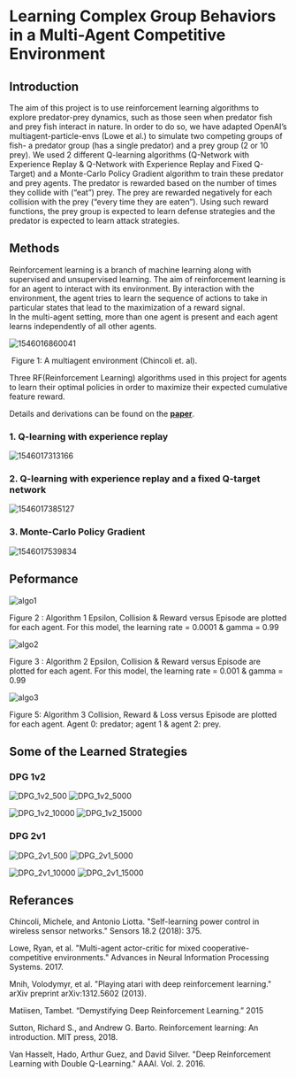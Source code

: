 # Learning Complex Group Behaviors in a Multi-Agent Competitive Environment

## Introduction

The aim of this project is to use reinforcement learning algorithms to explore predator-prey
dynamics, such as those seen when predator fish and prey fish interact in nature. In order to do so,
we have adapted OpenAI’s multiagent-particle-envs (Lowe et al.) to simulate two competing groups
of fish- a predator group (has a single predator) and a prey group (2 or 10 prey). We used 2 different
Q-learning algorithms (Q-Network with Experience Replay & Q-Network with Experience Replay and
Fixed Q-Target) and a Monte-Carlo Policy Gradient algorithm to train these predator and prey agents.
The predator is rewarded based on the number of times they collide with (“eat”) prey. The prey are
rewarded negatively for each collision with the prey (“every time they are eaten”). Using such reward
functions, the prey group is expected to learn defense strategies and the predator is expected to learn
attack strategies.

## Methods

Reinforcement learning is a branch of machine learning along with supervised and unsupervised
learning. The aim of reinforcement learning is for an agent to interact with its environment. By
interaction with the environment, the agent tries to learn the sequence of actions to take in particular
states that lead to the maximization of a reward signal.  
In the multi-agent setting, more than one agent is present and each agent learns independently of all
other agents.

![1546016860041](assets/1546016860041.png)

​						Figure 1: A multiagent environment (Chincoli et. al).

Three RF(Reinforcement Learning) algorithms used in this project for agents to learn their optimal policies in order to maximize their expected cumulative feature reward.  

Details and derivations can be found on the **[paper](paper/Swarm.pdf)**.

### 1. Q-learning with experience replay

![1546017313166](assets/1546017313166.png)

### 2. Q-learning with experience replay and a fixed Q-target network

![1546017385127](assets/1546017385127.png)

### 3. Monte-Carlo Policy Gradient

![1546017539834](assets/1546017539834.png)

## Peformance

![algo1](assets/algo1.jpg)

Figure 2 : Algorithm 1 Epsilon, Collision & Reward versus Episode are plotted for each agent. For this model, the learning rate = 0.0001 & gamma = 0.99

![algo2](assets/algo2.jpg)

Figure 3 : Algorithm 2 Epsilon, Collision & Reward versus Episode are plotted for each agent. For this model, the learning rate = 0.001 & gamma = 0.99

![algo3](assets/algo3.jpg)

Figure 5: Algorithm 3 Collision, Reward & Loss versus Episode are plotted for each agent. Agent 0: predator; agent 1 & agent 2: prey.

## Some of the Learned Strategies

### DPG 1v2

![DPG_1v2_500](assets/DPG_1v2_500-1546023733929.gif) ![DPG_1v2_5000](assets/DPG_1v2_5000.gif)

![DPG_1v2_10000](assets/DPG_1v2_10000-1546023904471.gif) ![DPG_1v2_15000](assets/DPG_1v2_15000-1546024468757.gif)



### DPG 2v1

![DPG_2v1_500](assets/DPG_2v1_500.gif) ![DPG_2v1_5000](assets/DPG_2v1_5000.gif)

![DPG_2v1_10000](assets/DPG_2v1_10000.gif) ![DPG_2v1_15000](assets/DPG_2v1_15000.gif)

## Referances

Chincoli, Michele, and Antonio Liotta. "Self-learning power control in wireless sensor networks."
Sensors 18.2 (2018): 375.  

Lowe, Ryan, et al. "Multi-agent actor-critic for mixed cooperative-competitive
environments." Advances in Neural Information Processing Systems. 2017.  

Mnih, Volodymyr, et al. "Playing atari with deep reinforcement learning." arXiv preprint
arXiv:1312.5602 (2013).  

Matiisen, Tambet. “Demystifying Deep Reinforcement Learning.” 2015  

Sutton, Richard S., and Andrew G. Barto. Reinforcement learning: An
introduction. MIT press, 2018.  

Van Hasselt, Hado, Arthur Guez, and David Silver. "Deep Reinforcement Learning with Double
Q-Learning." AAAI. Vol. 2. 2016.